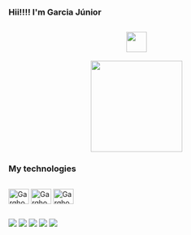 
### Hii!!!! I'm Garcia Júnior 
## 

<div align="center">
<img  width="40px" src="https://media4.giphy.com/media/v1.Y2lkPTc5MGI3NjExNTgyN2I2NWE1YzFmZDZhZWM0YzkxZThlMDA1MDc4NmVjNDA0Y2U3OCZjdD1z/APXvQaFkz6VN677nmn/giphy.gif"/>
</div>




 <div display="inline_block" align="center" > 
 <br>
    <a href="https://github.com/garghost" target="_blank">
     <img height="180em" src="https://github-readme-stats.vercel.app/api?username=garghost&show_icons=true&theme=dark&bg_color=0a0c10&icon_color=ffffff&text_color=ffffff&title_color=39d353"> 
     <!--<img target="_blank" height="180em" src="https://github-readme-stats.vercel.app/api/top-langs/?username=garghost&theme=dark&bg_color=0a0c10&text_color=ffffff&title_color=39d353&hide_progress=true">-->
    </a>
 </div> 
 
 
 
 ### My technologies
 ##
 
 <div display="inline_block">
 
 <img align="center" alt="Garghost-html" height="30" width="40" src="https://cdn.jsdelivr.net/gh/devicons/devicon/icons/html5/html5-original.svg"/>
 <img align="center" alt="Garghost-html" height="30" width="40" src="https://cdn.jsdelivr.net/gh/devicons/devicon/icons/css3/css3-original.svg"/>
 <img align="center" alt="Garghost-html" height="30" width="40" src="https://cdn.jsdelivr.net/gh/devicons/devicon/icons/javascript/javascript-original.svg"/>
  
 </div>

##

<div>
 <a href="https://www.youtube.com/garghost" target="_blank"><img src="https://img.shields.io/badge/YouTube-FF0000?style=for-the-badge&logo=youtube&logoColor=white" target="_blank"></a> 
 <a href="https://www.instagram.com/garghost021/" target="_blank"><img src="https://img.shields.io/badge/Instagram-E4405F?style=for-the-badge&logo=instagram&logoColor=white" target="_blank"></a>
  <a href="https://twitter.com/garghost" target="_blank"><img src="https://img.shields.io/badge/Twitter-1DA1F2?style=for-the-badge&logo=twitter&logoColor=white" target="_blank"></a> 
  <a href="https://www.twitch.tv/garghost021" target="_blank"><img src="https://img.shields.io/badge/Twitch-9146FF?style=for-the-badge&logo=twitch&logoColor=white" target="_blank"></a>  
   <a href="https://www.linkedin.com/in/garghost" target="_blank"><img src="https://img.shields.io/badge/LinkedIn-0077B5?style=for-the-badge&logo=linkedin&logoColor=white" target="_blank"></a> 
 
</div><br>

